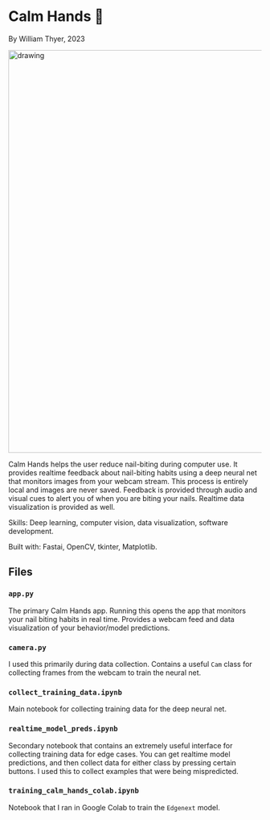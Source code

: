 # Calm Hands 🙌

By William Thyer, 2023

<img src="gui_screenshots/demo.gif" alt="drawing" width="800"/>

Calm Hands helps the user reduce nail-biting during computer use. It provides realtime feedback about nail-biting habits using a deep neural net that monitors images from your webcam stream. This process is entirely local and images are never saved. Feedback is provided through audio and visual cues to alert you of when you are biting your nails. Realtime data visualization is provided as well.

Skills: Deep learning, computer vision, data visualization, software development.

Built with: Fastai, OpenCV, tkinter, Matplotlib.

## Files

### `app.py`

The primary Calm Hands app. Running this opens the app that monitors your nail biting habits in real time. Provides a webcam feed and data visualization of your behavior/model predictions.

### `camera.py`

I used this primarily during data collection. Contains a useful `Cam` class for collecting frames from the webcam to train the neural net.

### `collect_training_data.ipynb`

Main notebook for collecting training data for the deep neural net.

### `realtime_model_preds.ipynb`

Secondary notebook that contains an extremely useful interface for collecting training data for edge cases. You can get realtime model predictions, and then collect data for either class by pressing certain buttons. I used this to collect examples that were being mispredicted.

### `training_calm_hands_colab.ipynb`

Notebook that I ran in Google Colab to train the `Edgenext` model.
